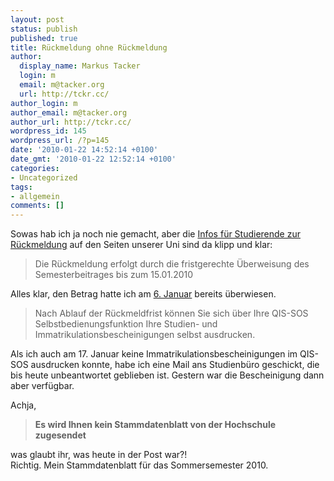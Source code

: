 ```yaml
---
layout: post
status: publish
published: true
title: Rückmeldung ohne Rückmeldung
author:
  display_name: Markus Tacker
  login: m
  email: m@tacker.org
  url: http://tckr.cc/
author_login: m
author_email: m@tacker.org
author_url: http://tckr.cc/
wordpress_id: 145
wordpress_url: /?p=145
date: '2010-01-22 14:52:14 +0100'
date_gmt: '2010-01-22 12:52:14 +0100'
categories:
- Uncategorized
tags:
- allgemein
comments: []
---
```

<p>Sowas hab ich ja noch nie gemacht, aber die <a href="http://www.hs-rm.de/hochschule/bewerben-studieren/infos-fuer-studierende/rueckmeldung/index.html">Infos für Studierende zur Rückmeldung</a> auf den Seiten unserer Uni sind da klipp und klar:</p>
<blockquote><p>Die Rückmeldung erfolgt durch die fristgerechte Überweisung des Semesterbeitrages bis zum 15.01.2010</p></blockquote>
<p>Alles klar, den Betrag hatte ich am <a href="http://twitter.com/markusstudiert/status/7090917488">6. Januar</a> bereits überwiesen.</p>
<blockquote><p>Nach Ablauf der Rückmeldfrist können Sie sich über Ihre QIS-SOS Selbstbedienungsfunktion Ihre Studien- und Immatrikulationsbescheinigungen selbst ausdrucken.</p></blockquote>
<p>Als ich auch am 17. Januar keine Immatrikulationsbescheinigungen im QIS-SOS ausdrucken konnte, habe ich eine Mail ans Studienbüro geschickt, die bis heute unbeantwortet geblieben ist. Gestern war die Bescheinigung dann aber verfügbar.</p>
<p>Achja, </p>
<blockquote><p><strong>Es wird Ihnen kein Stammdatenblatt von der Hochschule zugesendet</strong></p></blockquote>
<p>was glaubt ihr, was heute in der Post war?!<br />
Richtig. Mein Stammdatenblatt für das Sommersemester 2010.</p>
